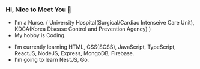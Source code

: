 ### Hi, Nice to Meet You 💖
 * I'm a Nurse. ( University Hospital(Surgical/Cardiac Intenseive Care Unit), KDCA(Korea Disease Control and Prevention Agency) )
 * My hobby is Coding.
  - I’m currently learning HTML, CSS(SCSS), JavaScript, TypeScript, ReactJS, NodeJS, Express, MongoDB, Firebase.  
  - I'm going to learn  NestJS, Go.
 
<!--
**Bless34/Bless34** is a ✨ _special_ ✨ repository because its `README.md` (this file) appears on your GitHub profile.

Here are some ideas to get you started:

- 🔭 I’m currently working on ...
- 🌱 I’m currently learning ...
- 👯 I’m looking to collaborate on ...
- 🤔 I’m looking for help with ...
- 💬 Ask me about ...
- 📫 How to reach me: ...
- 😄 Pronouns: ...
- ⚡ Fun fact: ...
-->
